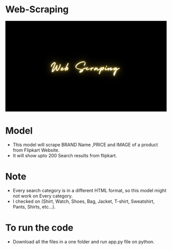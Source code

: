 # Web-Scraping

![image](new(4).png)

# Model
- This model will scrape BRAND Name ,PRICE and IMAGE of a product from Flipkart Website.
- It will show upto 200 Search results from flipkart.

# Note
-  Every search category is in a different HTML format, so this model might not work on Every category. 
- I checked on (Shirt, Watch, Shoes, Bag, Jacket, T-shirt, Sweatshirt, Pants, Shirts, etc...).

# To run the code
- Download all the files in a one folder and run app.py file on python.
